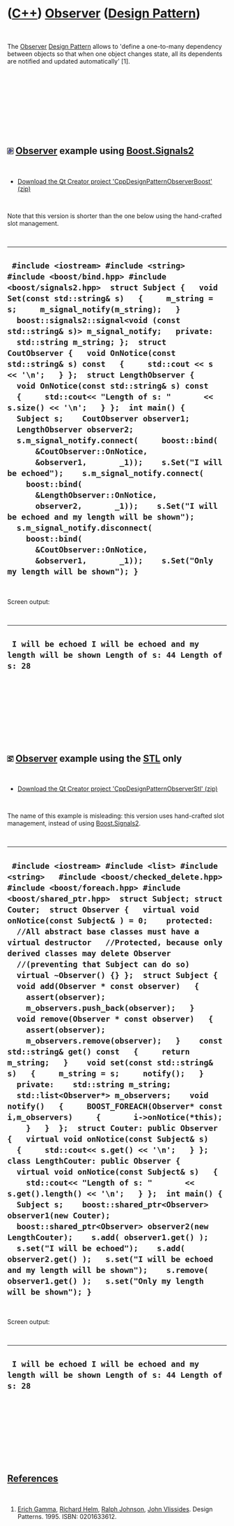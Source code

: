 
 

 

 

 

 

([C++](Cpp.md)) [Observer](CppDesignPatternObserver.md) ([Design Pattern](CppDesignPattern.md))
==================================================================================================

 

The [Observer](CppDesignPatternObserver.md) [Design
Pattern](CppDesignPattern.md) allows to 'define a one-to-many
dependency between objects so that when one object changes state, all
its dependents are notified and updated automatically' \[1\].

 

 

 

 

 

![Boost](PicBoost.png) [Observer](CppDesignPatternObserver.md) example using [Boost.Signals2](CppSignals2.md)
---------------------------------------------------------------------------------------------------------------

 

-   [Download the Qt Creator project
    'CppDesignPatternObserverBoost' (zip)](CppDesignPatternObserverBoost.zip)

 

Note that this version is shorter than the one below using the
hand-crafted slot management.

 

  -----------------------------------------------------------------------------------------------------------------------------------------------------------------------------------------------------------------------------------------------------------------------------------------------------------------------------------------------------------------------------------------------------------------------------------------------------------------------------------------------------------------------------------------------------------------------------------------------------------------------------------------------------------------------------------------------------------------------------------------------------------------------------------------------------------------------------------------------------------------------------------------------------------------------------------------------------------------------------------------------------------------------------------------------------------------------------------------------------------------------------------------------
  ` #include <iostream> #include <string> #include <boost/bind.hpp> #include <boost/signals2.hpp>  struct Subject {   void Set(const std::string& s)   {     m_string = s;     m_signal_notify(m_string);   }   boost::signals2::signal<void (const std::string& s)> m_signal_notify;   private:   std::string m_string; };  struct CoutObserver {   void OnNotice(const std::string& s) const   {     std::cout << s << '\n';   } };  struct LengthObserver {   void OnNotice(const std::string& s) const   {     std::cout<< "Length of s: "       << s.size() << '\n';   } };  int main() {   Subject s;    CoutObserver observer1;   LengthObserver observer2;    s.m_signal_notify.connect(     boost::bind(       &CoutObserver::OnNotice,       &observer1,       _1));    s.Set("I will be echoed");    s.m_signal_notify.connect(     boost::bind(       &LengthObserver::OnNotice,       observer2,       _1));    s.Set("I will be echoed and my length will be shown");    s.m_signal_notify.disconnect(     boost::bind(       &CoutObserver::OnNotice,       &observer1,       _1));    s.Set("Only my length will be shown"); }`
  -----------------------------------------------------------------------------------------------------------------------------------------------------------------------------------------------------------------------------------------------------------------------------------------------------------------------------------------------------------------------------------------------------------------------------------------------------------------------------------------------------------------------------------------------------------------------------------------------------------------------------------------------------------------------------------------------------------------------------------------------------------------------------------------------------------------------------------------------------------------------------------------------------------------------------------------------------------------------------------------------------------------------------------------------------------------------------------------------------------------------------------------------

 

Screen output:

 

  --------------------------------------------------------------------------------------------------
  ` I will be echoed I will be echoed and my length will be shown Length of s: 44 Length of s: 28`
  --------------------------------------------------------------------------------------------------

 

 

 

 

 

![STL](PicStl.png) [Observer](CppDesignPatternObserver.md) example using the [STL](CppStl.md) only
----------------------------------------------------------------------------------------------------

 

-   [Download the Qt Creator project
    'CppDesignPatternObserverStl' (zip)](CppDesignPatternObserverStl.zip)

 

The name of this example is misleading: this version uses hand-crafted
slot management, instead of using [Boost.Signals2](CppSignals2.md).

 

  -----------------------------------------------------------------------------------------------------------------------------------------------------------------------------------------------------------------------------------------------------------------------------------------------------------------------------------------------------------------------------------------------------------------------------------------------------------------------------------------------------------------------------------------------------------------------------------------------------------------------------------------------------------------------------------------------------------------------------------------------------------------------------------------------------------------------------------------------------------------------------------------------------------------------------------------------------------------------------------------------------------------------------------------------------------------------------------------------------------------------------------------------------------------------------------------------------------------------------------------------------------------------------------------------------------------------------------------------------------------------------------------------------------------------------------------------------------------------------------------------------------------------------------------------------------------------------------------------------------------------------------------------------------------------------------------------------------------------
  ` #include <iostream> #include <list> #include <string>   #include <boost/checked_delete.hpp> #include <boost/foreach.hpp> #include <boost/shared_ptr.hpp>  struct Subject; struct Couter;  struct Observer {   virtual void onNotice(const Subject& ) = 0;    protected:   //All abstract base classes must have a virtual destructor   //Protected, because only derived classes may delete Observer   //(preventing that Subject can do so)   virtual ~Observer() {} };  struct Subject {   void add(Observer * const observer)   {     assert(observer);     m_observers.push_back(observer);   }    void remove(Observer * const observer)   {     assert(observer);     m_observers.remove(observer);   }    const std::string& get() const   {     return m_string;   }    void set(const std::string& s)   {     m_string = s;     notify();   }    private:    std::string m_string;    std::list<Observer*> m_observers;    void notify()   {     BOOST_FOREACH(Observer* const i,m_observers)     {       i->onNotice(*this);     }   }  };  struct Couter: public Observer {   virtual void onNotice(const Subject& s)   {     std::cout<< s.get() << '\n';   } };  class LengthCouter: public Observer {   virtual void onNotice(const Subject& s)   {     std::cout<< "Length of s: "       << s.get().length() << '\n';   } };  int main() {   Subject s;    boost::shared_ptr<Observer> observer1(new Couter);   boost::shared_ptr<Observer> observer2(new LengthCouter);    s.add( observer1.get() );   s.set("I will be echoed");    s.add( observer2.get() );   s.set("I will be echoed and my length will be shown");    s.remove( observer1.get() );   s.set("Only my length will be shown"); }`
  -----------------------------------------------------------------------------------------------------------------------------------------------------------------------------------------------------------------------------------------------------------------------------------------------------------------------------------------------------------------------------------------------------------------------------------------------------------------------------------------------------------------------------------------------------------------------------------------------------------------------------------------------------------------------------------------------------------------------------------------------------------------------------------------------------------------------------------------------------------------------------------------------------------------------------------------------------------------------------------------------------------------------------------------------------------------------------------------------------------------------------------------------------------------------------------------------------------------------------------------------------------------------------------------------------------------------------------------------------------------------------------------------------------------------------------------------------------------------------------------------------------------------------------------------------------------------------------------------------------------------------------------------------------------------------------------------------------------------

 

Screen output:

 

  --------------------------------------------------------------------------------------------------
  ` I will be echoed I will be echoed and my length will be shown Length of s: 44 Length of s: 28`
  --------------------------------------------------------------------------------------------------

 

 

 

 

 

[References](CppReferences.md)
-------------------------------

 

1.  [Erich Gamma](CppErichGamma.md), [Richard
    Helm](CppRichardHelm.md), [Ralph Johnson](CppRalphJohnson.md),
    [John Vlissides](CppJohnVlissides.md). Design Patterns. 1995.
    ISBN: 0201633612.

 

 

 

 

 

 

